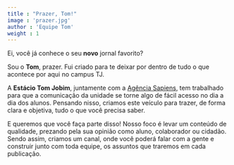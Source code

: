 ```yaml
---
title : "Prazer, Tom!"
image : 'prazer.jpg'
author : 'Equipe Tom'
weight : 1
---
```


Ei, você já conhece o seu **novo** jornal favorito?

Sou o **Tom**, prazer. Fui criado para te deixar por dentro de tudo o que acontece por aqui no campus TJ.

A **Estácio Tom Jobim**, juntamente com a [Agência Sapiens](https://www.instagram.com/sapienstj), tem trabalhado para que a comunicação da unidade se torne algo de fácil acesso no dia a dia dos alunos. Pensando nisso, criamos este veículo para trazer, de forma clara e objetiva, tudo o que você precisa saber.

E queremos que você faça parte disso! Nosso foco é levar um conteúdo de qualidade, prezando pela sua opinião como aluno, colaborador ou cidadão. Sendo assim, criamos um canal, onde você poderá falar com a gente e construir junto com toda equipe, os assuntos que traremos em cada publicação.
